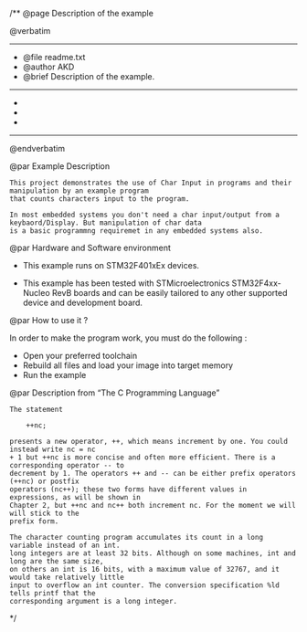 /**
  @page Description of the example
  
  @verbatim
  ******************************************************************************
  * @file    readme.txt 
  * @author  AKD
  * @brief   Description of the example.
  ******************************************************************************
  *
  *
  *
  ******************************************************************************
  @endverbatim

@par Example Description

	This project demonstrates the use of Char Input in programs and their manipulation by an example program 
	that counts characters input to the program.
	
	In most embedded systems you don't need a char input/output from a keybaord/Display. But manipulation of char data
	is a basic programmng requiremet in any embedded systems also.

@par Hardware and Software environment  

  - This example runs on STM32F401xEx devices.
    
  - This example has been tested with STMicroelectronics STM32F4xx-Nucleo RevB 
    boards and can be easily tailored to any other supported device 
    and development board.

@par How to use it ? 

In order to make the program work, you must do the following :
 - Open your preferred toolchain 
 - Rebuild all files and load your image into target memory
 - Run the example

@par Description from “The C Programming Language” 

	The statement
	
		++nc;
		
	presents a new operator, ++, which means increment by one. You could instead write nc = nc
	+ 1 but ++nc is more concise and often more efficient. There is a corresponding operator -- to
	decrement by 1. The operators ++ and -- can be either prefix operators (++nc) or postfix
	operators (nc++); these two forms have different values in expressions, as will be shown in
	Chapter 2, but ++nc and nc++ both increment nc. For the moment we will will stick to the
	prefix form.
	
	The character counting program accumulates its count in a long variable instead of an int.
	long integers are at least 32 bits. Although on some machines, int and long are the same size,
	on others an int is 16 bits, with a maximum value of 32767, and it would take relatively little
	input to overflow an int counter. The conversion specification %ld tells printf that the
	corresponding argument is a long integer.
	

 */
